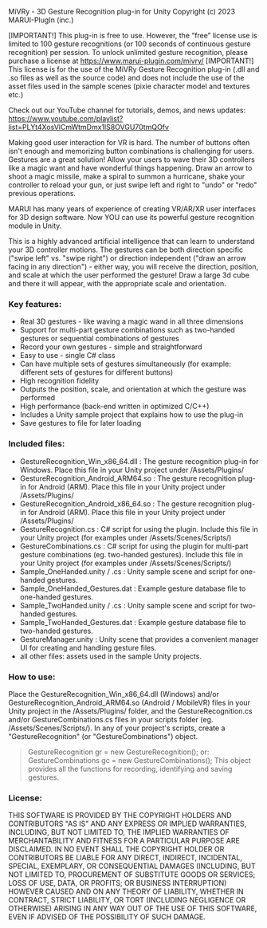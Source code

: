 MiVRy - 3D Gesture Recognition plug-in for Unity
Copyright (c) 2023 MARUI-PlugIn (inc.)

[IMPORTANT!] This plug-in is free to use. However, the “free” license use is limited to 100 gesture recognitions (or 100 seconds of continuous gesture recognition) per session. To unlock unlimited gesture recognition, please purchase a license at https://www.marui-plugin.com/mivry/ 
[IMPORTANT!] This license is for the use of the MiVRy Gesture Recognition plug-in (.dll and .so files as well as the source code)
and does not include the use of the asset files used in the sample scenes (pixie character model and textures etc.)

Check out our YouTube channel for tutorials, demos, and news updates:
https://www.youtube.com/playlist?list=PLYt4XosVlCmWtmDmx1lS8OVGU70tmQOfv

Making good user interaction for VR is hard. The number of buttons often isn't enough and memorizing button combinations is challenging for users.
Gestures are a great solution! Allow your users to wave their 3D controllers like a magic want and have wonderful things happening. Draw an arrow to shoot a magic missile, make a spiral to summon a hurricane, shake your controller to reload your gun, or just swipe left and right to "undo" or "redo" previous operations.

MARUI has many years of experience of creating VR/AR/XR user interfaces for 3D design software.
Now YOU can use its powerful gesture recognition module in Unity.

This is a highly advanced artificial intelligence that can learn to understand your 3D controller motions.
The gestures can be both direction specific ("swipe left" vs. "swipe right") or direction independent ("draw an arrow facing in any direction") - either way, you will receive the direction, position, and scale at which the user performed the gesture!
Draw a large 3d cube and there it will appear, with the appropriate scale and orientation.

### Key features:
- Real 3D gestures - like waving a magic wand in all three dimensions
- Support for multi-part gesture combinations such as two-handed gestures or sequential combinations of gestures
- Record your own gestures - simple and straightforward
- Easy to use - single C# class
- Can have multiple sets of gestures simultaneously (for example: different sets of gestures for different buttons)
- High recognition fidelity
- Outputs the position, scale, and orientation at which the gesture was performed
- High performance (back-end written in optimized C/C++)
- Includes a Unity sample project that explains how to use the plug-in
- Save gestures to file for later loading


### Included files:
- GestureRecognition_Win_x86_64.dll : The gesture recognition plug-in for Windows. Place this file in your Unity project under /Assets/Plugins/
- GestureRecognition_Android_ARM64.so : The gesture recognition plug-in for Android (ARM). Place this file in your Unity project under /Assets/Plugins/
- GestureRecognition_Android_x86_64.so : The gesture recognition plug-in for Android (ARM). Place this file in your Unity project under /Assets/Plugins/
- GestureRecognition.cs : C# script for using the plugin. Include this file in your Unity project (for examples under /Assets/Scenes/Scripts/)
- GestureCombinations.cs : C# script for using the plugin for multi-part gesture combinations (eg. two-handed gestures). Include this file in your Unity project (for examples under /Assets/Scenes/Scripts/)
- Sample_OneHanded.unity / .cs : Unity sample scene and script for one-handed gestures.
- Sample_OneHanded_Gestures.dat : Example gesture database file to one-handed gestures.
- Sample_TwoHanded.unity / .cs : Unity sample scene and script for two-handed gestures.
- Sample_TwoHanded_Gestures.dat : Example gesture database file to two-handed gestures.
- GestureManager.unity : Unity scene that provides a convenient manager UI for creating and handling gesture files.
- all other files: assets used in the sample Unity projects.



### How to use:
Place the GestureRecognition_Win_x86_64.dll (Windows) and/or GestureRecognition_Android_ARM64.so (Android / MobileVR)
files in your Unity project in the /Assets/Plugins/ folder,
and the GestureRecognition.cs and/or GestureCombinations.cs files in your scripts folder (eg. /Assets/Scenes/Scripts/).
In any of your project's scripts, create a "GestureRecognition" (or "GestureCombinations") object.
> GestureRecognition gr = new GestureRecognition();
or:
> GestureCombinations gc = new GestureCombinations();
This object provides all the functions for recording, identifying and saving gestures.


### License:
THIS SOFTWARE IS PROVIDED BY THE COPYRIGHT HOLDERS AND CONTRIBUTORS  "AS IS" AND ANY EXPRESS OR IMPLIED WARRANTIES, INCLUDING, BUT NOT LIMITED TO,  THE IMPLIED WARRANTIES OF MERCHANTABILITY AND FITNESS FOR A PARTICULAR  PURPOSE ARE DISCLAIMED. IN NO EVENT SHALL THE COPYRIGHT HOLDER OR  CONTRIBUTORS BE LIABLE FOR ANY DIRECT, INDIRECT, INCIDENTAL, SPECIAL,  EXEMPLARY, OR CONSEQUENTIAL DAMAGES (INCLUDING, BUT NOT LIMITED TO,  PROCUREMENT OF SUBSTITUTE GOODS OR SERVICES; LOSS OF USE, DATA, OR  PROFITS; OR BUSINESS INTERRUPTION) HOWEVER CAUSED AND ON ANY THEORY  OF LIABILITY, WHETHER IN CONTRACT, STRICT LIABILITY, OR TORT  (INCLUDING NEGLIGENCE OR OTHERWISE) ARISING IN ANY WAY OUT OF THE USE  OF THIS SOFTWARE, EVEN IF ADVISED OF THE POSSIBILITY OF SUCH DAMAGE.

